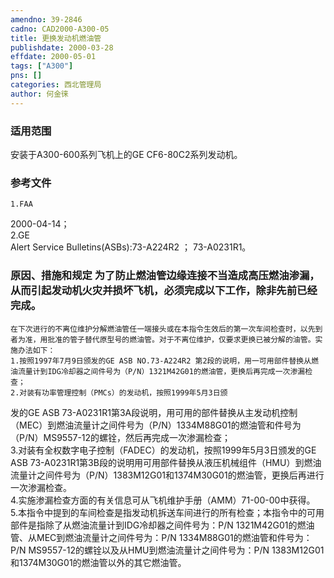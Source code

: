 ```yaml
---
amendno: 39-2846  
cadno: CAD2000-A300-05  
title: 更换发动机燃油管  
publishdate: 2000-03-28  
effdate: 2000-05-01  
tags: ["A300"]  
pns: []  
categories: 西北管理局  
author: 何金徕  
---
```

  
### 适用范围  
安装于A300-600系列飞机上的GE CF6-80C2系列发动机。  
  
<!--more-->  
### 参考文件  
    1.FAA  
2000-04-14；  
 2.GE  
Alert Service Bulletins(ASBs):73-A224R2 	；              73-A0231R1。  
  
### 原因、措施和规定 为了防止燃油管边缘连接不当造成高压燃油渗漏，从而引起发动机火灾并损坏飞机，必须完成以下工作，除非先前已经完成。  
    在下次进行的不离位维护分解燃油管任一端接头或在本指令生效后的第一次车间检查时，以先到者为准，用批准的管子替代原型号的燃油管。对于不离位维护，仅要求更换已被分解的油管。实施办法如下：  
    1.按照1997年7月9日颁发的GE ASB NO.73-A224R2 第2段的说明，用一可用部件替换从燃油流量计到IDG冷却器之间件号为（P/N）1321M42G01的燃油管，更换后再完成一次渗漏检查；  
    2.对装有功率管理控制（PMCs）的发动机，按照1999年5月3日颁  
  
发的GE ASB 73-A0231R1第3A段说明，用可用的部件替换从主发动机控制（MEC）到燃油流量计之间件号为（P/N）1334M88G01的燃油管和件号为（P/N）MS9557-12的螺铨，然后再完成一次渗漏检查；  
    3.对装有全权数字电子控制（FADEC）的发动机，按照1999年5月3日颁发的GE ASB 73-A0231R1第3B段的说明用可用部件替换从液压机械组件（HMU）到燃油流量计之间件号为（P/N）1383M12G01和1374M30G01的燃油管，更换后再进行一次渗漏检查。  
    4.实施渗漏检查方面的有关信息可从飞机维护手册（AMM）71-00-00中获得。  
    5.本指令中提到的车间检查是指发动机拆送车间进行的所有检查；本指令中的可用部件是指除了从燃油流量计到IDG冷却器之间件号为：P/N 1321M42G01的燃油管、从MEC到燃油流量计之间件号为：P/N 1334M88G01的燃油管和件号为：P/N MS9557-12的螺铨以及从HMU到燃油流量计之间件号为：P/N 1383M12G01和1374M30G01的燃油管以外的其它燃油管。  
  
